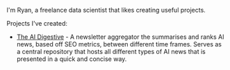 I'm Ryan, a freelance data scientist that likes creating useful projects.

Projects I've created:

* [The AI Digestive](https://theaidigestive.com) - A newsletter aggregator the summarises and ranks AI news, based off SEO metrics, between different time frames. Serves as a central repository that hosts all different types of AI news that is presented in a quick and concise way.


<!---
rypoll/rypoll is a ✨ special ✨ repository because its `README.md` (this file) appears on your GitHub profile.
You can click the Preview link to take a look at your changes.
--->
